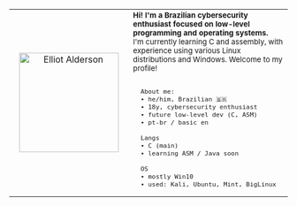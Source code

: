 <table>
  <tr>
    <td width="200" align="center" valign="middle">
      <img src="https://raw.githubusercontent.com/segf4/JznK/main/elliot.gif" alt="Elliot Alderson" width="180"/>
    </td>
    <td>
      <sub>
      <b>Hi! I'm a Brazilian cybersecurity enthusiast focused on low-level programming and operating systems.</b><br>
      I'm currently learning C and assembly, with experience using various Linux distributions and Windows. Welcome to my profile!<br><br>

      About me:
      • he/him, Brazilian 🇧🇷
      • 18y, cybersecurity enthusiast
      • future low-level dev (C, ASM)
      • pt-br / basic en

      Langs
      • C (main)
      • learning ASM / Java soon

      OS
      • mostly Win10
      • used: Kali, Ubuntu, Mint, BigLinux
     
    
  </tr>
</table>
